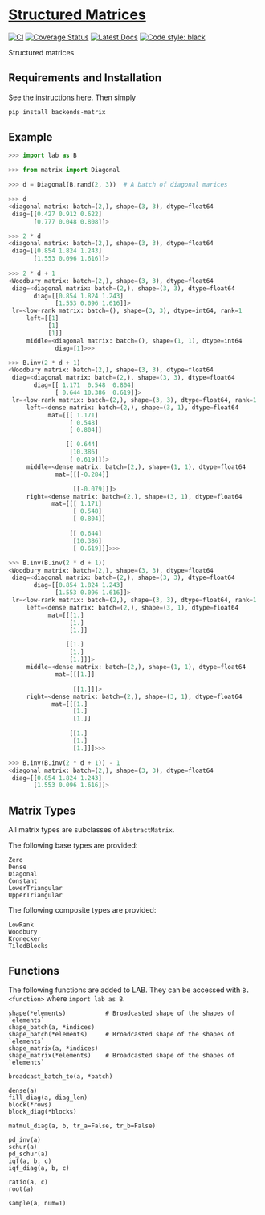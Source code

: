 # [Structured Matrices](http://github.com/wesselb/matrix)

[![CI](https://github.com/wesselb/matrix/workflows/CI/badge.svg?branch=master)](https://github.com/wesselb/matrix/actions?query=workflow%3ACI)
[![Coverage Status](https://coveralls.io/repos/github/wesselb/matrix/badge.svg?branch=master&service=github)](https://coveralls.io/github/wesselb/matrix?branch=master)
[![Latest Docs](https://img.shields.io/badge/docs-latest-blue.svg)](https://wesselb.github.io/matrix)
[![Code style: black](https://img.shields.io/badge/code%20style-black-000000.svg)](https://github.com/psf/black)

Structured matrices

## Requirements and Installation

See [the instructions here](https://gist.github.com/wesselb/4b44bf87f3789425f96e26c4308d0adc).
Then simply

```bash
pip install backends-matrix
```

## Example
```python
>>> import lab as B

>>> from matrix import Diagonal

>>> d = Diagonal(B.rand(2, 3))  # A batch of diagonal marices

>>> d
<diagonal matrix: batch=(2,), shape=(3, 3), dtype=float64
 diag=[[0.427 0.912 0.622]
       [0.777 0.048 0.808]]>

>>> 2 * d
<diagonal matrix: batch=(2,), shape=(3, 3), dtype=float64
 diag=[[0.854 1.824 1.243]
       [1.553 0.096 1.616]]>
  
>>> 2 * d + 1
<Woodbury matrix: batch=(2,), shape=(3, 3), dtype=float64
 diag=<diagonal matrix: batch=(2,), shape=(3, 3), dtype=float64
       diag=[[0.854 1.824 1.243]
             [1.553 0.096 1.616]]>
 lr=<low-rank matrix: batch=(), shape=(3, 3), dtype=int64, rank=1
     left=[[1]
           [1]
           [1]]
     middle=<diagonal matrix: batch=(), shape=(1, 1), dtype=int64
             diag=[1]>>>

>>> B.inv(2 * d + 1)
<Woodbury matrix: batch=(2,), shape=(3, 3), dtype=float64
 diag=<diagonal matrix: batch=(2,), shape=(3, 3), dtype=float64
       diag=[[ 1.171  0.548  0.804]
             [ 0.644 10.386  0.619]]>
 lr=<low-rank matrix: batch=(2,), shape=(3, 3), dtype=float64, rank=1
     left=<dense matrix: batch=(2,), shape=(3, 1), dtype=float64
           mat=[[[ 1.171]
                 [ 0.548]
                 [ 0.804]]

                [[ 0.644]
                 [10.386]
                 [ 0.619]]]>
     middle=<dense matrix: batch=(2,), shape=(1, 1), dtype=float64
             mat=[[[-0.284]]

                  [[-0.079]]]>
     right=<dense matrix: batch=(2,), shape=(3, 1), dtype=float64
            mat=[[[ 1.171]
                  [ 0.548]
                  [ 0.804]]

                 [[ 0.644]
                  [10.386]
                  [ 0.619]]]>>>

>>> B.inv(B.inv(2 * d + 1))
<Woodbury matrix: batch=(2,), shape=(3, 3), dtype=float64
 diag=<diagonal matrix: batch=(2,), shape=(3, 3), dtype=float64
       diag=[[0.854 1.824 1.243]
             [1.553 0.096 1.616]]>
 lr=<low-rank matrix: batch=(2,), shape=(3, 3), dtype=float64, rank=1
     left=<dense matrix: batch=(2,), shape=(3, 1), dtype=float64
           mat=[[[1.]
                 [1.]
                 [1.]]

                [[1.]
                 [1.]
                 [1.]]]>
     middle=<dense matrix: batch=(2,), shape=(1, 1), dtype=float64
             mat=[[[1.]]

                  [[1.]]]>
     right=<dense matrix: batch=(2,), shape=(3, 1), dtype=float64
            mat=[[[1.]
                  [1.]
                  [1.]]

                 [[1.]
                  [1.]
                  [1.]]]>>>

>>> B.inv(B.inv(2 * d + 1)) - 1
<diagonal matrix: batch=(2,), shape=(3, 3), dtype=float64
 diag=[[0.854 1.824 1.243]
       [1.553 0.096 1.616]]>
```

## Matrix Types

All matrix types are subclasses of `AbstractMatrix`.

The following base types are provided:

```
Zero
Dense
Diagonal
Constant
LowerTriangular
UpperTriangular
```

The following composite types are provided:
```
LowRank
Woodbury
Kronecker
TiledBlocks
```


## Functions

The following functions are added to LAB.
They can be accessed with `B.<function>` where `import lab as B`.

```
shape(*elements)           # Broadcasted shape of the shapes of `elements`
shape_batch(a, *indices)
shape_batch(*elements)     # Broadcasted shape of the shapes of `elements`
shape_matrix(a, *indices)
shape_matrix(*elements)    # Broadcasted shape of the shapes of `elements`

broadcast_batch_to(a, *batch)

dense(a)
fill_diag(a, diag_len)
block(*rows)
block_diag(*blocks)

matmul_diag(a, b, tr_a=False, tr_b=False)

pd_inv(a)
schur(a)
pd_schur(a)
iqf(a, b, c)
iqf_diag(a, b, c)

ratio(a, c)
root(a)

sample(a, num=1)
```
